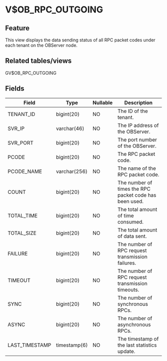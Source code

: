 V$OB_RPC_OUTGOING
======================================

Feature
-----------

This view displays the data sending status of all RPC packet codes under each tenant on the OBServer node.

Related tables/views
---------------

GV$OB_RPC_OUTGOING

Fields
-------------



| **Field** | **Type** | **Nullable** | **Description** |
|----------------|--------------|----------------|-----------------------|
| TENANT_ID | bigint(20) | NO | The ID of the tenant. |
| SVR_IP | varchar(46) | NO | The IP address of the OBServer. |
| SVR_PORT | bigint(20) | NO | The port number of the OBServer. |
| PCODE | bigint(20) | NO | The RPC packet code. |
| PCODE_NAME | varchar(256) | NO | The name of the RPC packet code. |
| COUNT | bigint(20) | NO | The number of times the RPC packet code has been used. |
| TOTAL_TIME | bigint(20) | NO | The total amount of time consumed. |
| TOTAL_SIZE | bigint(20) | NO | The total amount of data sent. |
| FAILURE | bigint(20) | NO | The number of RPC request transmission failures. |
| TIMEOUT | bigint(20) | NO | The number of RPC request transmission timeouts. |
| SYNC | bigint(20) | NO | The number of synchronous RPCs. |
| ASYNC | bigint(20) | NO | The number of asynchronous RPCs. |
| LAST_TIMESTAMP | timestamp(6) | NO | The timestamp of the last statistics update. |



